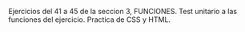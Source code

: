 Ejercicios del 41 a 45 de la seccion 3, FUNCIONES.
Test unitario a las funciones del ejercicio.
Practica de CSS y HTML.